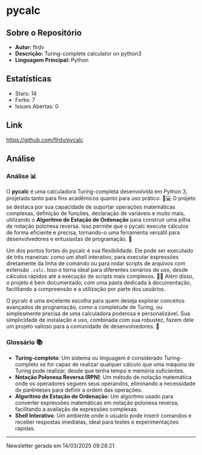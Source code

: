 # pycalc

## Sobre o Repositório
- **Autor:** flrdv
- **Descrição:** Turing-complete calculator on python3
- **Linguagem Principal:** Python

## Estatísticas
- Stars: 14
- Forks: 7
- Issues Abertas: 0

## Link
https://github.com/flrdv/pycalc


## Análise
### Análise 📊

O **pycalc** é uma calculadora Turing-completa desenvolvida em Python 3, projetada tanto para fins acadêmicos quanto para uso prático. 🧠💻 O projeto se destaca por sua capacidade de suportar operações matemáticas complexas, definição de funções, declaração de variáveis e muito mais, utilizando o **Algoritmo de Estação de Ordenação** para construir uma pilha de notação polonesa reversa. Isso permite que o pycalc execute cálculos de forma eficiente e precisa, tornando-o uma ferramenta versátil para desenvolvedores e entusiastas de programação. 🚀

Um dos pontos fortes do pycalc é sua flexibilidade. Ele pode ser executado de três maneiras: como um shell interativo, para executar expressões diretamente da linha de comando ou para rodar scripts de arquivos com extensão `.calc`. Isso o torna ideal para diferentes cenários de uso, desde cálculos rápidos até a execução de scripts mais complexos. 📜✨ Além disso, o projeto é bem documentado, com uma pasta dedicada à documentação, facilitando a compreensão e a utilização por parte dos usuários.

O pycalc é uma excelente escolha para quem deseja explorar conceitos avançados de programação, como a completude de Turing, ou simplesmente precisa de uma calculadora poderosa e personalizável. Sua simplicidade de instalação e uso, combinada com sua robustez, fazem dele um projeto valioso para a comunidade de desenvolvedores. 🌟

### Glossário 📚

- **Turing-completo**: Um sistema ou linguagem é considerado Turing-completo se for capaz de realizar qualquer cálculo que uma máquina de Turing pode realizar, desde que tenha tempo e memória suficientes.
- **Notação Polonesa Reversa (RPN)**: Um método de notação matemática onde os operadores seguem seus operandos, eliminando a necessidade de parênteses para definir a ordem das operações.
- **Algoritmo de Estação de Ordenação**: Um algoritmo usado para converter expressões matemáticas em notação polonesa reversa, facilitando a avaliação de expressões complexas.
- **Shell Interativo**: Um ambiente onde o usuário pode inserir comandos e receber respostas imediatas, ideal para testes e experimentações rápidas.

---
Newsletter gerada em 14/03/2025 09:28:21
